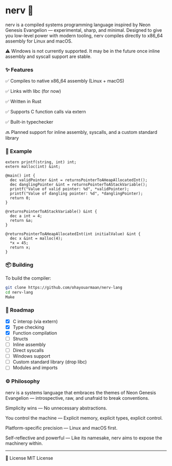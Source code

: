 # nerv 📀
nerv is a compiled systems programming language inspired by Neon Genesis Evangelion — experimental, sharp, and minimal. Designed to give you low-level power with modern tooling, nerv compiles directly to x86_64 assembly for Linux and macOS.

⚠️ Windows is not currently supported. It may be in the future once inline assembly and syscall support are stable.

### ✨ Features
✅ Compiles to native x86_64 assembly (Linux + macOS)

✅ Links with libc (for now)

✅ Written in Rust

✅ Supports C function calls via extern

✅ Built-in typechecker

🔜 Planned support for inline assembly, syscalls, and a custom standard library

### 🧪 Example
```
extern printf(string, int) int;
extern malloc(int) &int;

@main() int {
  dec validPointer &int = returnsPointerToAHeapAllocatedInt();
  dec danglingPointer &int = returnsPointerToAStackVariable();
  printf("Value of valid pointer: %d", *validPointer);
  printf("Value of dangling pointer: %d", *danglingPointer);
  return 0;
}

@returnsPointerToAStackVariable() &int {
  dec a int = 4;
  return &a;
}

@returnsPointerToAHeapAllocatedInt(int initialValue) &int {
  dec x &int = malloc(4);
  *x = 45;
  return x;
}
```
### 📦 Building
To build the compiler:
```bash
git clone https://github.com/ohayouarmaan/nerv-lang
cd nerv-lang
Make
```

### 🚀 Roadmap
- [x]  C interop (via extern)
- [x]  Type checking
- [x]  Function compilation
- [ ]  Structs
- [ ]  Inline assembly
- [ ]  Direct syscalls
- [ ]  Windows support
- [ ]  Custom standard library (drop libc)
- [ ]  Modules and imports

### ⚙️ Philosophy

nerv is a systems language that embraces the themes of Neon Genesis Evangelion — introspective, raw, and unafraid to break conventions.

Simplicity wins — No unnecessary abstractions.

You control the machine — Explicit memory, explicit types, explicit control.

Platform-specific precision — Linux and macOS first.

Self-reflective and powerful — Like its namesake, nerv aims to expose the machinery within.
___
📖 License
MIT License